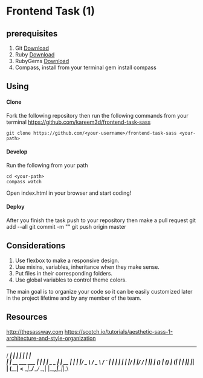 Frontend Task (1)
===================

prerequisites
-------------
1. Git [Download](https://git-scm.com/download/win)
2. Ruby [Download](http://rubyinstaller.org/)
3. RubyGems [Download](https://rubygems.org/pages/download)
4. Compass, install from your terminal
		gem install compass

Using
-------------
#### Clone
Fork the following repository then run the following commands from your terminal
https://github.com/kareem3d/frontend-task-sass

    git clone https://github.com/<your-username>/frontend-task-sass <your-path>

#### Develop
Run the following from your path

    cd <your-path>
    compass watch

Open index.html in your browser and start coding!

#### Deploy
After you finish the task push to your repository then make a pull request
		git add --all
		git commit -m "<your-commit-message>"
		git push origin master

Considerations
--------------
1. Use flexbox to make a responsive design.
2. Use mixins, variables, inheritance when they make sense.
3. Put files in their corresponding folders.
4. Use global variables to control theme colors.

The main goal is to organize your code so it can be easily customized later in the project lifetime and by any member of the team.

Resources
-------------
http://thesassway.com
https://scotch.io/tutorials/aesthetic-sass-1-architecture-and-style-organization

   _____                 _   _                _    
  / ____|               | | | |              | |   
 | |  __  ___   ___   __| | | |    _   _  ___| | __
 | | |_ |/ _ \ / _ \ / _` | | |   | | | |/ __| |/ /
 | |__| | (_) | (_) | (_| | | |___| |_| | (__|   < 
  \_____|\___/ \___/ \__,_| |______\__,_|\___|_|\_\
                                                   
                                                   